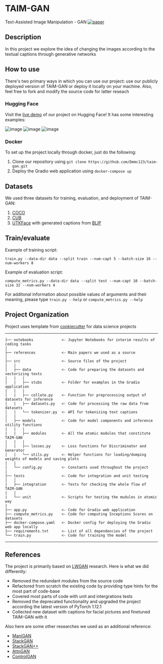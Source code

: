 # TAIM-GAN

Text-Assisted Image Manipulation - GAN
[![paper](https://img.shields.io/badge/-Paper-red)](https://drive.google.com/file/d/1vBvZl2hW5kSr2h6L_shkQbDHr0qVAsdG/view?usp=sharing)

## Description

In this project we explore the idea of changing the images according to the textual captions through generative networks

## How to use

There's two primary ways in which you can use our project: use our publicly deployed version of TAIM-GAN or deploy it locally on your machine. Also, feel free to fork and modify the source code for latter reseach

### Hugging Face

Visit the [live demo](https://huggingface.co/spaces/ML701G7/taim-gan) of our project on Hugging Face! It has some interesting examples:

![image](https://user-images.githubusercontent.com/54360024/206266447-14af0ab7-cc2c-478a-a5fd-ac0f53496685.png)
![image](https://user-images.githubusercontent.com/54360024/206266487-4e7bc584-eb44-45b6-b820-f07bc9707b22.png)
![image](https://user-images.githubusercontent.com/54360024/206266506-f0c03fa0-5a18-4f54-a61c-8ec7398a4d29.png)

### Docker

To set up the project locally through docker, just do the following:
1. Clone our repository using `git clone https://github.com/Dmmc123/taim-gan.git`
2. Deploy the Gradio web application using `docker-compose up`

## Datasets

We used three datasets for training, evaluation, and deployment of TAIM-GAN:
1. [COCO](https://cocodataset.org/#download)
2. [CUB](https://www.vision.caltech.edu/datasets/cub_200_2011/)
3. [UTKFace](https://susanqq.github.io/UTKFace/) with generated captions from [BLIP](https://huggingface.co/spaces/Salesforce/BLIP)

## Train/evaluate

Example of training script:

```
train.py --data-dir data --split train --num-capt 5 --batch-size 16 --num-workers 8
```

Example of evaluation script:

```
compute_metrics.py --data-dir data --split test --num-capt 10 --batch-size 32 --num-workers 4
```

For additonal information about possible values of arguments and their meaning, please type `train.py --help` or `compute_metrics.py --help`

## Project Organization

Project uses template from [cookiecutter](https://drivendata.github.io/cookiecutter-data-science) for data science projects

------------

    ├── notebooks             <- Jupyter Notebooks for interim results of coding tasks
    │
    ├── references            <- Main papers we used as a source
    │
    ├── src                   <- Source files of the project
    |   | 
    │   ├── data              <- Code for preparing the datasets and vectorizing texts
    |   |   |
    │   |   ├── stubs         <- Folder for examples in the Gradio application
    |   |   |
    │   |   ├── collate.py    <- Function for preprocessing output of datasets for inference
    │   |   ├── datasets.py   <- Code for processing the raw data from datasets
    │   |   └── tokenizer.py  <- API for tokenizing text captions
    |   |
    │   ├── models            <- Code for model components and inference utility functions
    |   |   |
    |   |   ├── modules       <- All the atomic modules that constitute TAIM-GAN
    |   |   |
    │   |   ├── losses.py     <- Loss functions for Discriminator and Generator
    │   |   └── utils.py      <- Helper functions for loading/dumping weights of models and saving plots
    |   |
    |   └── config.py         <- Constants used throughout the project
    |
    ├── tests                 <- Code for integration and unit testing
    |   │
    |   ├── integration       <- Tests for checking the whole flow of TAIM-GAN
    |   │ 
    |   └── unit              <- Scripts for testing the mudules in atomic way
    |        
    ├── app.py                <- Code for Gradio web application
    ├── compute_metrics.py    <- Code for computing Inceptions Scores on datasets
    ├── docker-compose.yaml   <- Docker config for deploying the Gradio web app locally
    ├── requirements.txt      <- List of all dependencies of the project
    └── train.py              <- Code for training the model

--------

## References

The project is primarily based on [LWGAN](https://github.com/mrlibw/Lightweight-Manipulation/) research. Here is what we did differently:

* Removed the redundant modules from the source code
* Refactored from scratch the existing code by providing type hints for the most part of code-base
* Covered most parts of code with unit and intergrations tests
* Removed the deprecated functionality and upgraded the project according the latest version of PyTorch 1.12.1
* Collected new dataset with captions for facial pictures and finetuned TAIM-GAN with it

Also here are some other researches we used as an additional reference:

* [ManiGAN](https://github.com/mrlibw/ManiGAN)
* [StackGAN](https://github.com/hanzhanggit/StackGAN)
* [StackGAN++](https://github.com/hanzhanggit/StackGAN-v2)
* [AttnGAN](https://github.com/taoxugit/AttnGAN)
* [ControlGAN](https://github.com/mrlibw/ControlGAN)
